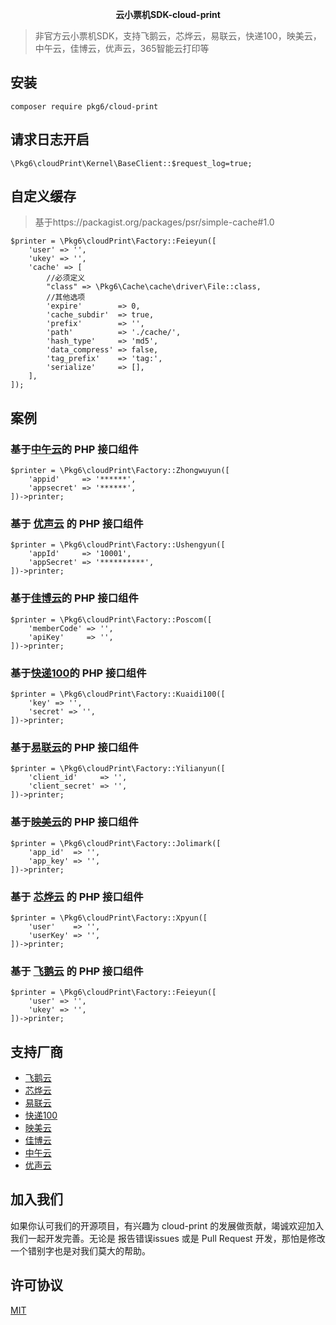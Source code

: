 <p align="center">
	<strong>云小票机SDK-cloud-print</strong>
</p>




> 非官方云小票机SDK，支持飞鹅云，芯烨云，易联云，快递100，映美云，中午云，佳博云，优声云，365智能云打印等



## 安装

~~~
composer require pkg6/cloud-print
~~~


## 请求日志开启
~~~
\Pkg6\cloudPrint\Kernel\BaseClient::$request_log=true;
~~~

## 自定义缓存

> 基于https://packagist.org/packages/psr/simple-cache#1.0

~~~
$printer = \Pkg6\cloudPrint\Factory::Feieyun([
    'user' => '',
    'ukey' => '',
    'cache' => [
        //必须定义
        "class" => \Pkg6\Cache\cache\driver\File::class,
        //其他选项
        'expire'        => 0,
        'cache_subdir'  => true,
        'prefix'        => '',
        'path'          => './cache/',
        'hash_type'     => 'md5',
        'data_compress' => false,
        'tag_prefix'    => 'tag:',
        'serialize'     => [],
    ],
]);
~~~

## 案例

### 基于[中午云](http://www.zhongwu.co/)的 PHP 接口组件

~~~
$printer = \Pkg6\cloudPrint\Factory::Zhongwuyun([
    'appid'     => '******',
    'appsecret' => '******',
])->printer;
~~~

### 基于 [优声云](https://www.ushengyun.com/) 的 PHP 接口组件

~~~
$printer = \Pkg6\cloudPrint\Factory::Ushengyun([
    'appId'     => '10001',
    'appSecret' => '**********',
])->printer;
~~~

### 基于[佳博云](https://dev.poscom.cn/)的 PHP 接口组件

~~~
$printer = \Pkg6\cloudPrint\Factory::Poscom([
    'memberCode' => '',
    'apiKey'     => '',
])->printer;
~~~

### 基于[快递100](https://api.kuaidi100.com/document/5f0ff6adbc8da837cbd8aef8)的 PHP 接口组件

~~~
$printer = \Pkg6\cloudPrint\Factory::Kuaidi100([
    'key' => '',
    'secret' => '',
])->printer;
~~~

### 基于[易联云](https://www.yilianyun.net/)的 PHP 接口组件

~~~
$printer = \Pkg6\cloudPrint\Factory::Yilianyun([
    'client_id'     => '',
    'client_secret' => '',
])->printer;
~~~

### 基于[映美云](http://open.jolimark.com/)的 PHP 接口组件

~~~
$printer = \Pkg6\cloudPrint\Factory::Jolimark([
    'app_id'  => '',
    'app_key' => '',
])->printer;
~~~

### 基于 [芯烨云](https://www.xpyun.net/open/index.html) 的 PHP 接口组件

~~~
$printer = \Pkg6\cloudPrint\Factory::Xpyun([
    'user'    => '',
    'userKey' => '',
])->printer;
~~~

### 基于 [飞鹅云](http://help.feieyun.com/document.php) 的 PHP 接口组件

~~~
$printer = \Pkg6\cloudPrint\Factory::Feieyun([
    'user' => '',
    'ukey' => '',
])->printer;
~~~


## 支持厂商

- [飞鹅云](http://help.feieyun.com/document.php) 
- [芯烨云](https://www.xpyun.net/open/index.html)
- [易联云](https://www.yilianyun.net/)
- [快递100](https://api.kuaidi100.com/document/5f0ff6a32977d50a94e10235)
- [映美云](http://open.jolimark.com/)
- [佳博云](https://dev.poscom.cn/)
- [中午云](http://www.zhongwu.co/)
- [优声云](https://www.ushengyun.com/)




##  加入我们

如果你认可我们的开源项目，有兴趣为 cloud-print 的发展做贡献，竭诚欢迎加入我们一起开发完善。无论是 报告错误issues 或是 Pull Request 开发，那怕是修改一个错别字也是对我们莫大的帮助。


##  许可协议
[MIT](https://opensource.org/licenses/MIT)


